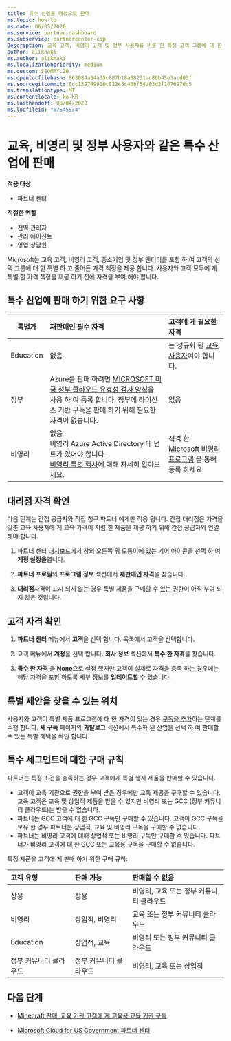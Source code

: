 ```yaml
---
title: 특수 산업을 대상으로 판매
ms.topic: how-to
ms.date: 06/05/2020
ms.service: partner-dashboard
ms.subservice: partnercenter-csp
Description: 교육 고객, 비영리 고객 및 정부 사용자를 비롯 한 특정 고객 그룹에 대 한 Microsoft의 특별 한 가격 책정 가격에 대해 알아보세요.
author: alikhaki
ms.author: alikhaki
ms.localizationpriority: medium
ms.custom: SEOMAY.20
ms.openlocfilehash: 863084a34a35c887b18a58231ac86b45e3acd03f
ms.sourcegitcommit: 8dc139749916c822c5c438f54a03d2f147697dd5
ms.translationtype: MT
ms.contentlocale: ko-KR
ms.lasthandoff: 08/04/2020
ms.locfileid: "87545534"
---
```

# <a name="sell-to-specialized-industries-like-education-non-profit-and-government-users"></a>교육, 비영리 및 정부 사용자와 같은 특수 산업에 판매

**적용 대상**

- 파트너 센터

**적절한 역할**

- 전역 관리자
- 관리 에이전트
- 영업 상담원

Microsoft는 교육 고객, 비영리 고객, 중소기업 및 정부 엔터티를 포함 하 여 고객의 선택 그룹에 대 한 특별 하 고 줄어든 가격 책정을 제공 합니다. 사용자와 고객 모두에 게 특별 한 가격 책정을 제공 하기 전에 자격을 부여 해야 합니다. 

## <a name="requirements-to-sell-to-specialized-industries"></a>특수 산업에 판매 하기 위한 요구 사항

|**특별가**   |**재판매인 필수 자격**   |**고객에 게 필요한 자격**   |
|----------------------------|:---------------------------------|:------------------------------------------|
|Education   |없음   | 는 정규화 된 [교육 사용자](https://www.microsoftvolumelicensing.com/DocumentSearch.aspx?Mode=3&DocumentTypeId=7)여야 합니다.   |
|정부   |Azure를 판매 하려면 [MICROSOFT 미국 정부 클라우드 유효성 검사 양식](https://azuregov.microsoft.com/csp)을 사용 하 여 등록 합니다. 정부에 라이선스 기반 구독을 판매 하기 위해 필요한 자격이 없습니다.|   없음|
|비영리  |없음<br/> 비영리 Azure Active Directory 테 넌 트가 있어야 합니다.<br/> [비영리 특별 행사](https://assetsprod.microsoft.com/mpn/nonprofit-skus-in-csp-faq.pdf)에 대해 자세히 알아보세요.   |적격 한 [Microsoft 비영리 프로그램](https://nonprofit.microsoft.com/#/register) 을 통해 등록 하세요.   |

## <a name="check-your-reseller-qualifications"></a>대리점 자격 확인

다음 단계는 간접 공급자와 직접 청구 파트너 에게만 적용 됩니다. 간접 대리점은 자격을 갖춘 교육 사용자에 게 교육 가격이 저렴 한 제품을 제공 하기 위해 간접 공급자와 연결 해야 합니다.

1. 파트너 센터 [대시보드](https://partner.microsoft.com/dashboard)에서 창의 오른쪽 위 모퉁이에 있는 기어 아이콘을 선택 하 여 **계정 설정을**엽니다.

2. **파트너 프로필**의 **프로그램 정보** 섹션에서 **재판매인 자격**을 찾습니다.

3. **대리점**자격이 표시 되지 않는 경우 특별 제품을 구매할 수 있는 권한이 아직 부여 되지 않은 것입니다.

## <a name="check-the-customer-qualifications"></a>고객 자격 확인

1. **파트너 센터** 메뉴에서 **고객**을 선택 합니다. 목록에서 고객을 선택합니다.

2. 고객 메뉴에서 **계정**을 선택 합니다. **회사 정보** 섹션에서 **특수 한 자격**을 찾습니다.

3. **특수 한 자격** 을 **None**으로 설정 했지만 고객이 실제로 자격을 충족 하는 경우에는 해당 자격을 포함 하도록 세부 정보를 **업데이트할** 수 있습니다.

## <a name="where-to-find-special-offers"></a>특별 제안을 찾을 수 있는 위치

사용자와 고객이 특별 제품 프로그램에 대 한 자격이 있는 경우 [구독을 추가](create-a-new-subscription.md)하는 단계를 수행 합니다. **새 구독** 페이지의 **카탈로그** 섹션에서 특수화 된 산업을 선택 하 여 판매할 수 있는 특별 혜택을 확인 합니다.

## <a name="purchase-rules-for-special-segments"></a>특수 세그먼트에 대한 구매 규칙

파트너는 특정 조건을 충족하는 경우 고객에게 특별 행사 제품을 판매할 수 있습니다. 

- 고객이 교육 기관으로 권한을 부여 받은 경우에만 교육 제공을 구매할 수 있습니다. 교육 고객은 교육 및 상업적 제품을 받을 수 있지만 비영리 또는 GCC (정부 커뮤니티 클라우드)는 받을 수 없습니다.
- 파트너는 GCC 고객에 대 한 GCC 구독만 구매할 수 있습니다. 고객이 GCC 구독을 보유 한 경우 파트너는 상업적, 교육 및 비영리 구독을 구매할 수 없습니다. 
- 파트너는 비영리 고객에 대해 상업적 또는 비영리 구독만 구매할 수 있습니다. 파트너가 비영리 고객에 대 한 GCC 또는 교육용 구독을 구매할 수 없습니다.

특정 제품을 고객에 게 판매 하기 위한 구매 규칙:

|**고객 유형**   |**판매 가능**   |**판매할 수 없음**   |
|:----------------------------|:---------------------------------|:------------------------------------------|
| 상용 |상용 | 비영리, 교육 또는 정부 커뮤니티 클라우드 |
| 비영리 |상업적, 비영리 | 교육 또는 정부 커뮤니티 클라우드 |
| Education |상업적, 교육 | 비영리 또는 정부 커뮤니티 클라우드 |
| 정부 커뮤니티 클라우드 |정부 커뮤니티 클라우드 | 비영리, 교육 또는 상업적 |

## <a name="next-steps"></a>다음 단계

- [Minecraft 판매: 교육 기관 고객에 게 교육용 교육 기관 구독](minecraft-subscriptions.md)

- [Microsoft Cloud for US Government 파트너 센터](partner-center-for-microsoft-us-govt-cloud.md)

